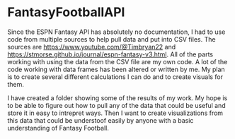 # FantasyFootballAPI

Since the ESPN Fantasy API has absolutely no documentation, I had to use code from multiple sources to help pull data and put into CSV files. The sources are https://www.youtube.com/@Timbryan22 and https://stmorse.github.io/journal/espn-fantasy-v3.html.
All of the parts working with using the data from the CSV file are my own code. A lot of the code working with data frames has been altered or written by me. My plan is to create several different calculations I can do and to create visuals for them.

I have created a folder showing some of the results of my work. My hope is to be able to figure out how to pull any of the data that could be useful and store it in easy to intrepret ways. Then I want to create visualizations from this data that could be understoof easily by anyone with a basic understanding of Fantasy Football.
